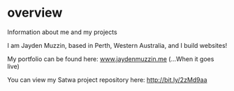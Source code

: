 # overview
Information about me and my projects

I am Jayden Muzzin, based in Perth, Western Australia, and I build websites!

My portfolio can be found here: www.jaydenmuzzin.me (...When it goes live)

You can view my Satwa project repository here: http://bit.ly/2zMd9aa
